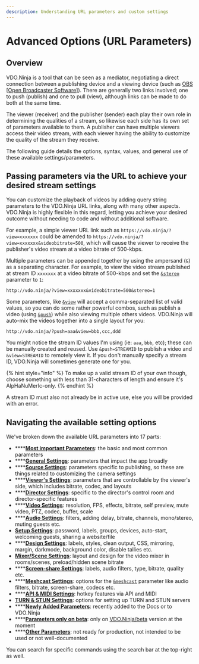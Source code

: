 ```yaml
---
description: Understanding URL parameters and custom settings
---
```


# Advanced Options (URL Parameters)

## Overview

VDO.Ninja is a tool that can be seen as a mediator, negotiating a direct connection between a publishing device and a viewing device (such as [OBS \[Open Broadcaster Software\]](https://obsproject.com)). There are generally two links involved; one to push (publish) and one to pull (view), although links can be made to do both at the same time.

The viewer (receiver) and the publisher (sender) each play their own role in determining the qualities of a stream, so likewise each side has its own set of parameters available to them. A publisher can have multiple viewers access their video stream, with each viewer having the ability to customize the quality of the stream they receive.

The following guide details the options, syntax, values, and general use of these available settings/parameters.

## Passing parameters via the URL to achieve your desired stream settings

You can customize the playback of videos by adding query string parameters to the VDO.Ninja URL links, along with many other aspects. VDO.Ninja is highly flexible in this regard, letting you achieve your desired outcome without needing to code and without additional software.

For example, a simple viewer URL link such as `https://vdo.ninja/?view=xxxxxxx` could be amended to `https://vdo.ninja/?view=xxxxxxx&videobitrate=500`, which will cause the viewer to receive the publisher's video stream at a video bitrate of 500-kbps.

Multiple parameters can be appended together by using the ampersand (`&`) as a separating character. For example, to view the video stream published at stream ID `xxxxxxx` at a video bitrate of 500-kbps and set the [`&stereo`](general-settings/stereo.md) parameter to `1`:

```markup
http://vdo.ninja/?view=xxxxxxx&videobitrate=500&stereo=1
```

Some parameters, like [`&view`](advanced-settings/view-parameters/view.md) will accept a comma-separated list of valid values, so you can do some rather powerful combos, such as publish a video (using [`&push`](source-settings/push.md)) while also viewing multiple others videos. VDO.Ninja will auto-mix the videos together into a single layout for you:

```markup
http://vdo.ninja/?push=aaa&view=bbb,ccc,ddd
```

You might notice the stream ID values I'm using (ie: `aaa`, `bbb`, etc); these can be manually created and reused. Use `&push=STREAMID` to publish a video and `&view=STREAMID` to remotely view it. If you don't manually specify a stream ID, VDO.Ninja will sometimes generate one for you.

{% hint style="info" %}
To make up a valid stream ID of your own though, choose something with less than 31-characters of length and ensure it's AlpHaNuMerIc-only.
{% endhint %}

A stream ID must also not already be in active use, else you will be provided with an error.

## Navigating the available setting options

We've broken down the available URL parameters into 17 parts:

* ****[**Most important Parameters**](getting-started/cheat-sheet-of-basic-parameters.md): the basic and most common parameters
* ****[**General Settings**](advanced-settings/general-parameters/): parameters that impact the app broadly
* ****[**Source Settings**](advanced-settings/source-parameters/): parameters specific to publishing, so these are things related to customizing the camera settings
* ****[**Viewer's Settings**](advanced-settings/view-parameters/): parameters that are controllable by the viewer's side, which includes bitrate, codec, and layouts
* ****[**Director Settings**](advanced-settings/director-parameters/): specific to the director's control room and director-specific features
* ****[**Video Settings**](advanced-settings/video-parameters/): resolution, FPS, effects, bitrate, self preview, mute video, PTZ, codec, buffer, scale
* ****[**Audio Settings**](advanced-settings/audio-parameters/): filters, adding delay, bitrate, channels, mono/stereo, muting guests etc.
* [**Setup Settings**](advanced-settings/setup-parameters/): password, labels, groups, devices, auto-start, welcoming guests, sharing a website/file
* ****[**Design Settings**](advanced-settings/design-parameters/): labels, styles, clean output, CSS, mirroring, margin, darkmode, background color, disable tallies etc.
* [**Mixer/Scene Settings**](advanced-settings/mixer-scene-parameters/): layout and design for the video mixer in rooms/scenes, preload/hidden scene bitrate
* ****[**Screen-share Settings**](advanced-settings/screen-share-parameters/): labels, audio filters, type, bitrate, quality etc.
* ****[**Meshcast Settings**](advanced-settings/meshcast-parameters/): options for the [`&meshcast`](newly-added-parameters/and-meshcast.md) parameter like audio filters, bitrate, screen-share, codecs etc.
* ****[**API & MIDI Settings**](advanced-settings/api-and-midi-parameters/): hotkey features via API and MIDI
* [**TURN & STUN Settings**](advanced-settings/turn-and-stun-parameters/): options for setting up TURN and STUN servers
* ****[**Newly Added Parameters**](advanced-settings/newly-added-parameters/): recently added to the Docs or to VDO.Ninja
* ****[**Parameters only on beta**](advanced-settings/parameters-only-on-beta.md): only on [VDO.Ninja/beta](https://vdo.ninja/beta/) version at the moment
* ****[**Other Parameters**](other-parameters.md): not ready for production, not intended to be used or not well-documented

You can search for specific commands using the search bar at the top-right as well.
